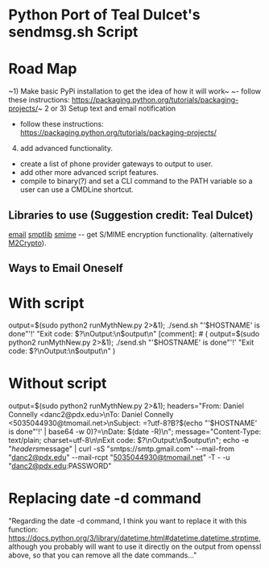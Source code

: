 # Python Port of Teal Dulcet's sendmsg.sh Script

# Road Map

~1) Make basic PyPi installation to get the idea of how it will work~
 ~- follow these instructions: https://packaging.python.org/tutorials/packaging-projects/~
2 or 3) Setup text and email notification
 - follow these instructions: https://packaging.python.org/tutorials/packaging-projects/
4) add advanced functionality.
 - create a list of phone provider gateways to output to user.
 - add other more advanced script features.
 - compile to binary(?) and set a CLI command to the PATH variable so a 
   user can use a CMDLine shortcut.


## Libraries to use (Suggestion credit: Teal Dulcet)
[email](https://docs.python.org/3/library/email.html)
[smptlib](https://docs.python.org/3/library/smtplib.html)
[smime](https://pypi.org/project/smime/) -- get S/MIME encryption functionality. (alternatively [M2Crypto](https://tools.ietf.org/doc/python-m2crypto/howto.smime.html)).

## Ways to Email Oneself

# With script

output=$(sudo python2 runMythNew.py 2>&1); ./send.sh "'$HOSTNAME' is done"'!' "Exit code: $?\nOutput:\n$output\n"
[comment]: # ( output=$(sudo python2 runMythNew.py 2>&1); ./send.sh "'$HOSTNAME' is done"'!' "Exit code: $?\nOutput:\n$output\n" )

# Without script 

output=$(sudo python2 runMythNew.py 2>&1); headers="From: Daniel Connelly <danc2@pdx.edu>\nTo: Daniel Connelly <5035044930@tmomail.net>\nSubject: =?utf-8?B?$(echo "'$HOSTNAME' is done"'!' | base64 -w 0)?=\nDate: $(date -R)\n"; message="Content-Type: text/plain; charset=utf-8\n\nExit code: $?\nOutput:\n$output\n"; echo -e "$headers$message" | curl -sS "smtps://smtp.gmail.com" --mail-from "danc2@pdx.edu" --mail-rcpt "5035044930@tmomail.net" -T - -u "danc2@pdx.edu:PASSWORD"



# Replacing date -d command
"Regarding the date -d command, I think you want to replace it with this function: https://docs.python.org/3/library/datetime.html#datetime.datetime.strptime, although you probably will want to use it directly on the output from openssl above, so that you can remove all the date commands..."

